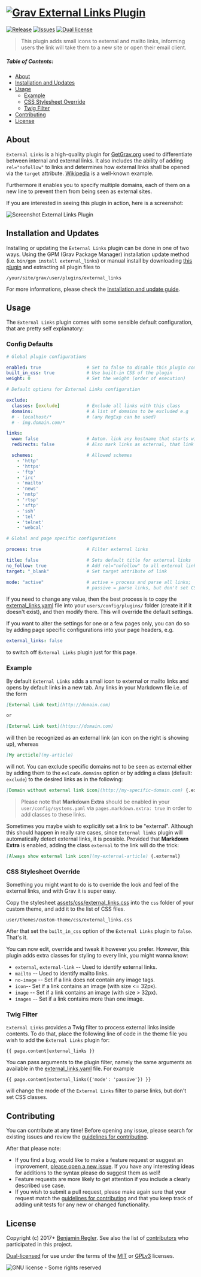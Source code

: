 # [![Grav External Links Plugin](assets/logo.png)][project]

[![Release](https://img.shields.io/github/release/sommerregen/grav-plugin-external-links.svg)][project] [![Issues](https://img.shields.io/github/issues/sommerregen/grav-plugin-external-links.svg)][issues] [![Dual license](https://img.shields.io/badge/dual%20license-MIT%2FGPL-blue.svg)](LICENSE "License")

> This plugin adds small icons to external and mailto links, informing users the link will take them to a new site or open their email client.

##### Table of Contents:

* [About](#about)
* [Installation and Updates](#installation-and-updates)
* [Usage](#usage)
    * [Example](#example)
    * [CSS Stylesheet Override](#css-stylesheet-override)
    * [Twig Filter](#twig-filter)
* [Contributing](#contributing)
* [License](#license)

## About

`External Links` is a high-quality plugin for [GetGrav.org](http://getgrav.org) used to differentiate between internal and external links. It also includes the ability of adding `rel="nofollow"` to links and determines how external links shall be opened via the `target` attribute. [Wikipedia](https://www.wikipedia.org/) is a well-known example.

Furthermore it enables you to specify multiple domains, each of them on a new line to prevent them from being seen as external sites.

If you are interested in seeing this plugin in action, here is a screenshot:

![Screenshot External Links Plugin](assets/screenshot.png "External Links Preview")

## Installation and Updates

Installing or updating the `External Links` plugin can be done in one of two ways. Using the GPM (Grav Package Manager) installation update method (i.e. `bin/gpm install external_links`) or manual install by downloading [this plugin](https://github.com/sommerregen/grav-plugin-external-links) and extracting all plugin files to

    /your/site/grav/user/plugins/external_links

For more informations, please check the [Installation and update guide](docs/INSTALL.md).

## Usage

The `External Links` plugin comes with some sensible default configuration, that are pretty self explanatory:

### Config Defaults

```yaml
# Global plugin configurations

enabled: true                 # Set to false to disable this plugin completely
built_in_css: true            # Use built-in CSS of the plugin
weight: 0                     # Set the weight (order of execution)

# Default options for External Links configuration

exclude:
  classes: [exclude]          # Exclude all links with this class
  domains:                    # A list of domains to be excluded e.g
  # - localhost/*             # (any RegExp can be used)
  # - img.domain.com/*

links:
  www: false                  # Autom. link any hostname that starts with "www."
  redirects: false            # Also mark links as external, that link to pages that redirect to an external URL

  schemes:                    # Allowed schemes
    - 'http'
    - 'https'
    - 'ftp'
    - 'irc'
    - 'mailto'
    - 'news'
    - 'nntp'
    - 'rtsp'
    - 'sftp'
    - 'ssh'
    - 'tel'
    - 'telnet'
    - 'webcal'

# Global and page specific configurations

process: true                 # Filter external links

title: false                  # Sets default title for external links
no_follow: true               # Add rel="nofollow" to all external links
target: "_blank"              # Set target attribute of link

mode: "active"                # active = process and parse all links;
                              # passive = parse links, but don't set CSS classes
```

If you need to change any value, then the best process is to copy the [external_links.yaml](external_links.yaml) file into your `users/config/plugins/` folder (create it if it doesn't exist), and then modify there. This will override the default settings.

If you want to alter the settings for one or a few pages only, you can do so by adding page specific configurations into your page headers, e.g.

```yaml
external_links: false
```

to switch off `External Links` plugin just for this page.

### Example

By default `External Links` adds a small icon to external or mailto links and opens by default links in a new tab. Any links in your Markdown file i.e. of the form

```markdown
[External Link text](http://domain.com)

or

[External Link text](https://domain.com)
```

will then be recognized as an external link (an icon on the right is showing up), whereas

```markdown
[My arcticle](my-article)
```

will not. You can exclude specific domains not to be seen as external either by adding them to the `exlcude.domains` option or by adding a class (default: `exclude`) to the desired links as in the following:

```markdown
[Domain without external link icon](http://my-specific-domain.com) {.exclude}
```

> Please note that **Markdown Extra** should be enabled in your `user/config/systems.yaml` via `pages.markdown.extra: true` in order to add classes to these links.

Sometimes you maybe wish to explicitly set a link to be "external". Although this should happen in really rare cases, since `External links` plugin will automatically detect external links, it is possible. Provided that **Markdown Extra** is enabled, adding the class `external` to the link will do the trick:

```markdown
[Always show external link icon](my-external-article) {.external}
```

### CSS Stylesheet Override

Something you might want to do is to override the look and feel of the external links, and with Grav it is super easy.

Copy the stylesheet [assets/css/external_links.css](assets/css/external_links.css) into the `css` folder of your custom theme, and add it to the list of CSS files.

    user/themes/custom-theme/css/external_links.css

After that set the `built_in_css` option of the `External Links` plugin to `false`. That's it.

You can now edit, override and tweak it however you prefer. However, this plugin adds extra classes for styling to every link, you might wanna know:

- `external`, `external-link` -- Used to identify external links.
- `mailto` -- Used to identify mailto links.
- `no-image` -- Set if a link does not contain any image tags.
- `icon`-- Set if a link contains an image (with size <= 32px).
- `image` -- Set if a link contains an image (with size > 32px).
- `images` -- Set if a link contains more than one image.

### Twig Filter

`External Links` provides a Twig filter to process external links inside contents. To do that, place the following line of code in the theme file you wish to add the `External Links` plugin for:

```
{{ page.content|external_links }}
```

You can pass arguments to the plugin filter, namely the same arguments as available in the [external_links.yaml](external_links.yaml) file. For example

```
{{ page.content|external_links({'mode': 'passive'}) }}
```

will change the mode of the `External Links` filter to parse links, but don't set CSS classes.

## Contributing

You can contribute at any time! Before opening any issue, please search for existing issues and review the [guidelines for contributing](docs/CONTRIBUTING.md).

After that please note:

* If you find a bug, would like to make a feature request or suggest an improvement, [please open a new issue][issues]. If you have any interesting ideas for additions to the syntax please do suggest them as well!
* Feature requests are more likely to get attention if you include a clearly described use case.
* If you wish to submit a pull request, please make again sure that your request match the [guidelines for contributing](docs/CONTRIBUTING.md) and that you keep track of adding unit tests for any new or changed functionality.

## License

Copyright (c) 2017+ [Benjamin Regler][github]. See also the list of [contributors] who participated in this project.

[Dual-licensed](LICENSE) for use under the terms of the [MIT][mit-license] or [GPLv3][gpl-license] licenses.

![GNU license - Some rights reserved][gnu]

[github]: https://github.com/sommerregen/ "GitHub account from Benjamin Regler"
[gpl-license]: http://opensource.org/licenses/GPL-3.0 "GPLv3 license"
[mit-license]: http://www.opensource.org/licenses/mit-license.php "MIT license"
[gnu]: https://upload.wikimedia.org/wikipedia/commons/thumb/3/33/License_icon-gpl-88x31.svg/88px-License_icon-gpl-88x31.svg.png "GNU license - Some rights reserved"

[project]: https://github.com/sommerregen/grav-plugin-external-links
[issues]: https://github.com/sommerregen/grav-plugin-external-links/issues "GitHub Issues for Grav External Links Plugin"
[contributors]: https://github.com/sommerregen/grav-plugin-external-links/graphs/contributors "List of contributors of the project"
